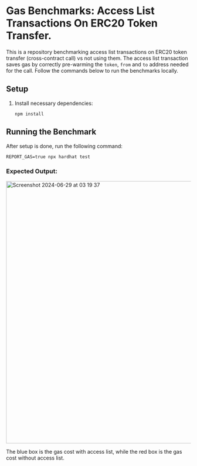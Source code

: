 # Gas Benchmarks: Access List Transactions On ERC20 Token Transfer.

This is a repository benchmarking access list transactions on ERC20 token transfer (cross-contract call) vs not using them. The access list transaction saves gas by correctly pre-warming the `token`, `from` and `to` address needed for the call. Follow the commands below to run the benchmarks locally.

## Setup
    
 1. Install necessary dependencies:

    ```shell
    npm install
    ```
## Running the Benchmark

After setup is done, run the following command:

```shell
REPORT_GAS=true npx hardhat test
```
### Expected Output:
<img width="716" alt="Screenshot 2024-06-29 at 03 19 37" src="https://github.com/RareSkills/access-list-benchmarks/assets/36541366/d8193045-6b08-498e-98eb-cd9c0554c398">


The blue box is the gas cost with access list, while the red box is the gas cost without access list.

